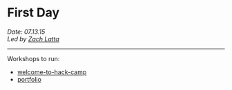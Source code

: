 # First Day

_Date: 07.13.15_  
_Led by [Zach Latta](https://github.com/zachlatta)_

-------------------------------------------------------------------------------

Workshops to run:

- [welcome-to-hack-camp](../workshops/welcome-to-hack-camp)
- [portfolio](../workshops/portfolio)
